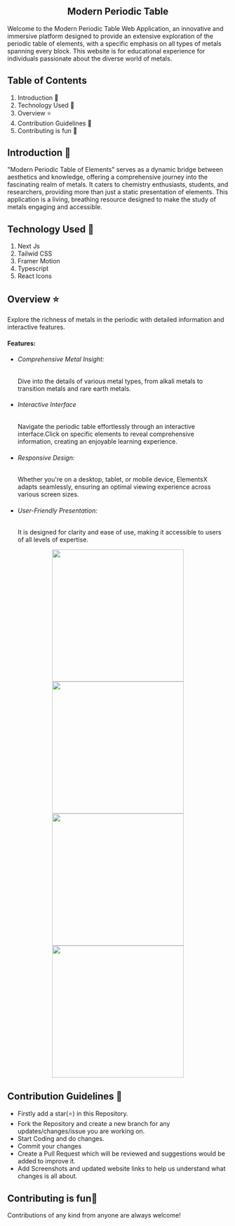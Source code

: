 ## <div align="center">Modern Periodic Table</div>

Welcome to the Modern Periodic Table Web Application, an innovative and immersive platform designed to provide an extensive exploration of the periodic table of elements, with a specific emphasis on all types of metals spanning every block. This website is for educational experience for individuals passionate about the diverse world of metals.

## Table of Contents

1. Introduction 📌
2. Technology Used 🚀
3. Overview ⭐
4. Contribution Guidelines 📑
5. Contributing is fun 🧡

## Introduction 📌

"Modern Periodic Table of Elements" serves as a dynamic bridge between aesthetics and knowledge, offering a comprehensive journey into the fascinating realm of metals. It caters to chemistry enthusiasts, students, and researchers, providing more than just a static presentation of elements. This application is a living, breathing resource designed to make the study of metals engaging and accessible.

## Technology Used 🚀

1. Next Js
2. Tailwid CSS
3. Framer Motion
4. Typescript
5. React Icons

## Overview ⭐

Explore the richness of metals in the periodic with detailed information and interactive features.

#### Features:

- ###### Comprehensive Metal Insight:
  Dive into the details of various metal types, from alkali metals to transition metals and rare earth metals.
- ###### Interactive Interface
  Navigate the periodic table effortlessly through an interactive interface.Click on specific elements to reveal comprehensive information, creating an enjoyable learning experience.
- ###### Responsive Design:

  Whether you're on a desktop, tablet, or mobile device, ElementsX adapts seamlessly, ensuring an optimal viewing experience across various screen sizes.

- ###### User-Friendly Presentation:
  It is designed for clarity and ease of use, making it accessible to users of all levels of expertise.

 <div align="center"><img src="https://github.com/psykat1116/Modern_Periodic_Table/blob/master/Screenshot-1.png?raw=true" height="300"></div>
 <div align="center"><img src="https://github.com/psykat1116/Modern_Periodic_Table/blob/master/Screenshot-2.png?raw=true" height="300"></div>
 <div align="center"><img src="https://github.com/psykat1116/Modern_Periodic_Table/blob/master/Screenshot-3.png?raw=true" height="300"></div>
 <div align="center"><img src="https://github.com/psykat1116/Modern_Periodic_Table/blob/master/Screenshot-4.PNG?raw=true" height="300"></div>

## Contribution Guidelines 📑

- Firstly add a star(⭐) in this Repository.
- Fork the Repository and create a new branch for any updates/changes/issue you are working on.
- Start Coding and do changes.
- Commit your changes
- Create a Pull Request which will be reviewed and suggestions would be added to improve it.
- Add Screenshots and updated website links to help us understand what changes is all about.


## Contributing is fun🧡

Contributions of any kind from anyone are always welcome!

